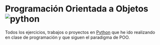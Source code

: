 # Programación Orientada a Objetos ![python][2]

Todos los ejercicios, trabajos o proyectos en [Python][1] que he ido realizando en clase de programación y que siguen el paradigma de POO.

[1]: https://www.python.org/
[2]: http://ntoll.org/static/presentations/foox/assets/images/python_avatar.png
